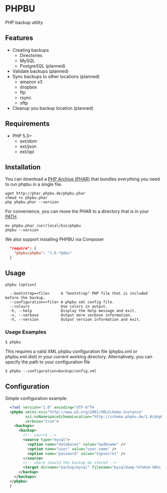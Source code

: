 # PHPBU

PHP backup utility

## Features

* Creating backups
    + Directories
    + MySQL
    + PostgreSQL (planned)
* Validate backups (planned)
* Sync backups to other locations (planned)
    + amazon s3
    + dropbox
    + ftp
    + rsync
    + sftp
* Cleanup you backup location (planned)

## Requirements

* PHP 5.3+
    + ext/dom
    + ext/json
    + ext/spl

## Installation

You can download a [PHP Archive (PHAR)](http://php.net/phar) that bundles everything you need to run phpbu in a single file.

    wget http://phar.phpbu.de/phpbu.phar
    chmod +x phpbu.phar
    php phpbu.phar --version

For convenience, you can move the PHAR to a directory that is in your [PATH](http://en.wikipedia.org/wiki/PATH_%28variable%29).

    mv phpbu.phar /usr/local/bin/phpbu
    phpbu --version

We also support installing PHPBU via Composer

```json
  "require": {
    "phpbu/phpbu": "1.0.*@dev"
  }
```

## Usage
```
phpbu [option]

  --bootstrap=<file>     A "bootstrap" PHP file that is included before the backup.
  --configuration=<file> A phpbu xml config file.
  --colours              Use colors in output.
  -h, --help             Display the help message and exit.
  -v, --verbose          Output more verbose information.
  -V, --version          Output version information and exit.
```

### Usage Examples

    $ phpbu

This requires a valid XML phpbu configuration file (phpbu.xml or phpbu.xml.dist) in your current working directory.
Alternatively, you can specify the path to your configuration file

    $ phpbu --configuration=backup/config.xml

## Configuration

Simple configuration example:

```xml
  <?xml version="1.0" encoding="UTF-8"?>
  <phpbu xmlns:xsi="http://www.w3.org/2001/XMLSchema-instance"
         xsi:noNamespaceSchemaLocation="http://schema.phpbu.de/1.0/phpbu.xsd"
         verbose="true">
    <backups>
      <backup>
        <!-- source -->
        <source type="mysql">
          <option name="databases" value="mydbname" />
          <option name="user" value="user.name" />
          <option name="password" value="topsecret" />
        </source>
        <!-- where should the backup be stored -->
        <target dirname="backup/mysql" filename="mysqldump-%Y%m%d-%H%i.sql" compress="bzip2" />
      </backup>
    </backups>
  </phpbu>
  }
```

